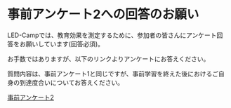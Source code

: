 # 事前アンケート2への回答のお願い

LED-Campでは、教育効果を測定するために、参加者の皆さんにアンケート回答をお願いしています(回答必須)。

お手数ではありますが、以下のリンクよりアンケートにお答えください。

質問内容は、事前アンケート1と同じですが、事前学習を終えた後におけるご自身の到達度合いについてお答えください。

[事前アンケート2](https://docs.google.com/forms/d/e/1FAIpQLSdoiRW-lWyvhlgtWsWztJpmhbVFm5TkhAzKHtyFr1ZgaJ9IWg/viewform)
